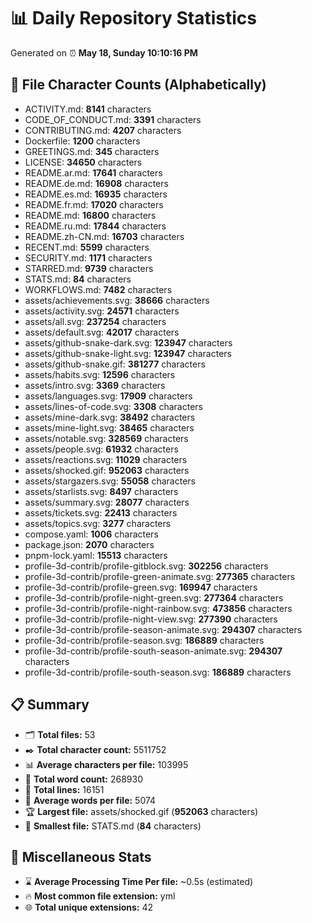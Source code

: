 # 📊 Daily Repository Statistics
Generated on ⏰ **May 18, Sunday 10:10:16 PM**

## 📂 File Character Counts (Alphabetically)
- ACTIVITY.md: **8141** characters
- CODE_OF_CONDUCT.md: **3391** characters
- CONTRIBUTING.md: **4207** characters
- Dockerfile: **1200** characters
- GREETINGS.md: **345** characters
- LICENSE: **34650** characters
- README.ar.md: **17641** characters
- README.de.md: **16908** characters
- README.es.md: **16935** characters
- README.fr.md: **17020** characters
- README.md: **16800** characters
- README.ru.md: **17844** characters
- README.zh-CN.md: **16703** characters
- RECENT.md: **5599** characters
- SECURITY.md: **1171** characters
- STARRED.md: **9739** characters
- STATS.md: **84** characters
- WORKFLOWS.md: **7482** characters
- assets/achievements.svg: **38666** characters
- assets/activity.svg: **24571** characters
- assets/all.svg: **237254** characters
- assets/default.svg: **42017** characters
- assets/github-snake-dark.svg: **123947** characters
- assets/github-snake-light.svg: **123947** characters
- assets/github-snake.gif: **381277** characters
- assets/habits.svg: **12596** characters
- assets/intro.svg: **3369** characters
- assets/languages.svg: **17909** characters
- assets/lines-of-code.svg: **3308** characters
- assets/mine-dark.svg: **38492** characters
- assets/mine-light.svg: **38465** characters
- assets/notable.svg: **328569** characters
- assets/people.svg: **61932** characters
- assets/reactions.svg: **11029** characters
- assets/shocked.gif: **952063** characters
- assets/stargazers.svg: **55058** characters
- assets/starlists.svg: **8497** characters
- assets/summary.svg: **28077** characters
- assets/tickets.svg: **22413** characters
- assets/topics.svg: **3277** characters
- compose.yaml: **1006** characters
- package.json: **2070** characters
- pnpm-lock.yaml: **15513** characters
- profile-3d-contrib/profile-gitblock.svg: **302256** characters
- profile-3d-contrib/profile-green-animate.svg: **277365** characters
- profile-3d-contrib/profile-green.svg: **169947** characters
- profile-3d-contrib/profile-night-green.svg: **277364** characters
- profile-3d-contrib/profile-night-rainbow.svg: **473856** characters
- profile-3d-contrib/profile-night-view.svg: **277390** characters
- profile-3d-contrib/profile-season-animate.svg: **294307** characters
- profile-3d-contrib/profile-season.svg: **186889** characters
- profile-3d-contrib/profile-south-season-animate.svg: **294307** characters
- profile-3d-contrib/profile-south-season.svg: **186889** characters

## 📋 Summary
- 🗂️ **Total files:** 53
- ✒️ **Total character count:** 5511752
- 📊 **Average characters per file:** 103995
- 📝 **Total word count:** 268930
- 🧾 **Total lines:** 16151
- 📐 **Average words per file:** 5074
- 🏆 **Largest file:** assets/shocked.gif (**952063** characters)
- 🥉 **Smallest file:** STATS.md (**84** characters)

## 🌟 Miscellaneous Stats
- ⌛ **Average Processing Time Per file:** ~0.5s (estimated)
- 🔥 **Most common file extension:** yml
- 🌐 **Total unique extensions:** 42
